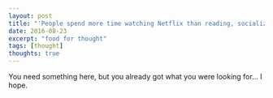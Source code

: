 ```yaml
---
layout: post
title: "'People spend more time watching Netflix than reading, socializing and exercising - combined.' Welcome to the Matrix"
date: 2016-08-23
excerpt: "food for thought"
tags: [thought]
thoughts: true
---
```


You need something here, but you already got what you were looking for... I hope.